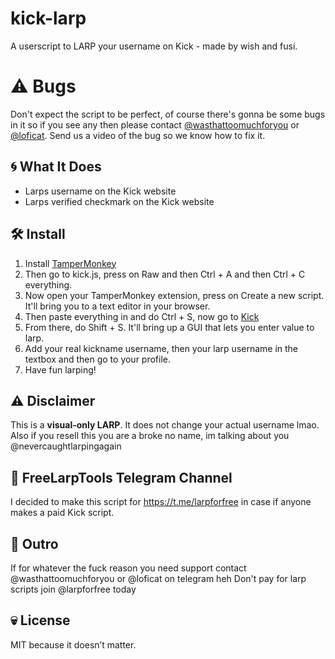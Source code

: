 # kick-larp

A userscript to LARP your username on Kick - made by wish and fusi.

# ⚠️ Bugs

Don't expect the script to be perfect, of course there's gonna be some bugs in it so if you see any then please contact [@wasthattoomuchforyou](https://t.me/wasthattoomuchforyou) or [@loficat](https://t.me/loficat). Send us a video of the bug so we know how to fix it.

## 🌀 What It Does

- Larps username on the Kick website
- Larps verified checkmark on the Kick website

## 🛠 Install

1. Install [TamperMonkey](https://chromewebstore.google.com/detail/tampermonkey/dhdgffkkebhmkfjojejmpbldmpobfkfo?hl=en)
2. Then go to kick.js, press on Raw and then Ctrl + A and then Ctrl + C everything. 
3. Now open your TamperMonkey extension, press on Create a new script. It'll bring you to a text editor in your browser.
4. Then paste everything in and do Ctrl + S, now go to [Kick](https://kick.com/)
5. From there, do Shift + S. It'll bring up a GUI that lets you enter value to larp.
6. Add your real kickname username, then your larp username in the textbox and then go to your profile. 
7. Have fun larping!

## ⚠️ Disclaimer

This is a **visual-only LARP**. It does not change your actual username lmao.
Also if you resell this you are a broke no name, im talking about you @nevercaughtlarpingagain

## 🛫 FreeLarpTools Telegram Channel
I decided to make this script for https://t.me/larpforfree in case if anyone makes a paid Kick script.

## 👋 Outro
If for whatever the fuck reason you need support contact @wasthattoomuchforyou or @loficat on telegram heh
Don't pay for larp scripts join @larpforfree today

## 💀 License

MIT because it doesn’t matter.
